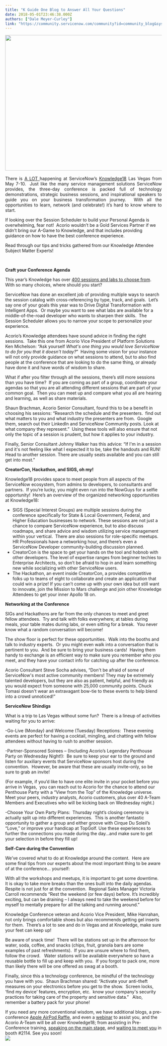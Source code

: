```yaml
---
title: "K Guide One Blog to Answer All Your Questions"
date: 2018-05-01T23:46:38.000Z
authors: ["Dale Meyer-Curley"]
link: "https://community.servicenow.com/community?id=community_blog&sys_id=1ce90a3ddbf113403882fb651f96198d"
---
```

<p style="text-align: justify;"><img style="max-width: 100%; max-height: 480px;" src="f70a4e7ddbf113403882fb651f9619af.iix" width="775" height="436" /><br /><br />There is <u>A LOT </u>happening at ServiceNow’s <a href="https://exclusive.acorio.com/k18" rel="nofollow">Knowledge18</a> Las Vegas from May 7-10.  Just like the many service management solutions ServiceNow provides, the three-day conference is packed full of technology demonstrations, strategic business sessions, and inspirational speakers to guide you on your business transformation journey.  With all the opportunities to learn, network (and celebrate!) it’s hard to know where to start.</p>
<p>If looking over the Session Scheduler to build your Personal Agenda is overwhelming, fear not!  Acorio wouldn’t be a Gold Services Partner if we didn’t bring our A-Game to Knowledge, and that includes providing guidance on how to have the best conference experience.</p>
<p>Read through our tips and tricks gathered from our Knowledge Attendee Subject Matter Experts!</p>
<p> </p>
<p><strong>Craft your Conference Agenda</strong></p>
<p>This year’s Knowledge has over <a href="https://www.acorio.com/acorios-servicenow-knowledge-18-speakers/" rel="nofollow">400 sessions and labs to choose from</a>.  With so many choices, where should you start?</p>
<p>ServiceNow has done an excellent job of providing multiple ways to search the session catalog with cross-referencing by type, track, and goals.  Let’s say one of your goals this year was to Drive Digital Transformation with Intelligent Apps.  Or maybe you want to see what labs are available for a middle-of-the-road developer who wants to sharpen their skills.  The Session Scheduler allows you to narrow your scope to personalize your experience.</p>
<p>Acorio’s Knowledge attendees have sound advice in finding the right sessions.  Take this one from Acorio Vice President of Platform Solutions Ken Michelson: “Ask yourself <em>What&#39;s one thing you would love ServiceNow to do for you that it doesn&#39;t today?</em>”  Having some vision for your instance will not only provide guidance on what sessions to attend, but to also find people at the conference that are looking to do the same thing, or already have done it and have words of wisdom to share.</p>
<p>What if after you filter through all the sessions, there’s still more sessions than you have time?  If you are coming as part of a group, coordinate your agendas so that you are all attending different sessions that are part of your common goal.  Then you can meet up and compare what you all are hearing and learning, as well as share materials.</p>
<p>Shaun Brachman, Acorio Senior Consultant, found this to be a benefit in choosing his sessions: “Research the schedule and the presenters.  find out what matters to you and what industry the presenters are from.  Google them, search out their LinkedIn and ServiceNow Community posts. Look at what company they represent.”  Using these tools will also ensure that not only the topic of a session is prudent, but how it applies to your industry.</p>
<p>Finally, Senior Consultant Johnny Walker has this advice: “If I&#39;m in a session and it&#39;s not feeling like what I expected it to be, take the handouts and RUN! Head to another session. There are usually seats available and you can still get into most.”</p>
<p><strong>CreatorCon, Hackathon, and SIGS, oh my!</strong></p>
<p>Knowledge18 provides space to meet people from all aspects of the ServiceNow ecosystem, from admins to developers, to consultants and partners.  If you’re lucky, you might even run into the NowGuys for a selfie opportunity!  Here’s an overview of the organized networking opportunities at Knowledge18:</p>
<ul><li>SIGS (Special Interest Groups) are multiple sessions during the conference specifically for State &amp; Local Government, Federal, and Higher Education businesses to network. These sessions are not just a chance to compare ServiceNow experience, but to also discuss roadmaps, and share advice and wisdom utilizing service management within your vertical.  There are also sessions for role-specific meetups.  HR Professionals have a networking hour, and there’s even a ServiceNow Developer community-building discussion planned.</li><li>CreatorCon is the space to get your hands on the tool and hobnob with other developers. The level of expertise ranges from beginner techies to Enterprise Architects, so don’t be afraid to hop in and learn something new while socializing with other ServiceNow users.</li><li>The Hackathon, an event inside CreatorCon, a provides competitive folks up to teams of eight to collaborate and create an application that could win a prize! If you can’t come up with your own idea but still want to innovate, join the Mission to Mars challenge and join other Knowledge Attendees to get your inner Apollo 18 on.</li></ul>
<p><strong>Networking at the Conference</strong></p>
<p>SIGs and Hackathons are far from the only chances to meet and greet fellow attendees.  Try and talk with folks everywhere; at tables during meals, your table mates during labs, or even sitting for a break.  You never know what a random conversation will become!</p>
<p>The show floor is perfect for these opportunities.  Walk into the booths and talk to industry experts.  Or you might even walk into a conversation that is pertinent to you.  And be sure to bring your business cards!  Having them handy to exchange is an efficient way to make sure you remember who you meet, and they have your contact info for catching up after the conference.</p>
<p>Acorio Consultant Steve Socha advises, “Don&#39;t be afraid of some of ServiceNow&#39;s most active community members! They may be extremely talented developers, but they are also as patient, helpful, and friendly as you would expect from someone with 25,000 community points. Chuck Tomasi doesn&#39;t wear an extravagant bow-tie to these events to help blend into a crowd unnoticed!”</p>
<p><strong>ServiceNow Shindigs</strong></p>
<p>What is a trip to Las Vegas without some fun?  There is a lineup of activities waiting for you to arrive:</p>
<p>-Go-Live (Monday) and Welcome (Tuesday) Receptions:  These evening events are perfect for having a cocktail, mingling, and chatting with fellow attendees without having to rush to another session.</p>
<p>-Partner-Sponsored Soirees – (Including Acorio’s Legendary Penthouse Party on Wednesday Night!):  Be sure to keep your ear to the ground and listen for auxiliary events that ServiceNow sponsors host during the convention.  However, be aware that these are usually invite-only, so be sure to grab an invite!</p>
<p>(For example, if you’d like to have one elite invite in your pocket before you arrive in Vegas,  you can reach out to Acorio for the chance to attend our Penthouse Party with a “View from the Top” of the Knowledge universe. Meet your peers, industry analysts, Acorio customers, plus over 40 A-Team Members and Executives who will be kicking back on Wednesday night.)</p>
<p>-Choose Your Own Party Plans:  Thursday night’s closing ceremony is actually split up into different experiences.  This is another fantastic opportunity to gather a group and either groove with Cirque Du Soleil’s “Love,” or improve your handicap at TopGolf. Use these experiences to further the connections you made during the day…and make sure to get your selection in before they fill up!</p>
<p><strong>Self-Care during the Convention</strong></p>
<p>We’ve covered what to do at Knowledge around the content.  Here are some final tips from our experts about the most important thing to be aware of at the conference… yourself:</p>
<p>With all the workshops and meetups, it is important to get some downtime.  It is okay to take more breaks than the ones built into the daily agendas.  Respite is not just for at the convention.  Regional Sales Manager Victoria Carroll recommends “Rest the weekend (or few days) before. It’s incredibly exciting, but can be draining – I always need to take the weekend before for myself to mentally prepare for all the talking and running around.”</p>
<p>Knowledge Conference veteran and Acorio Vice President, Mike Hanrahan, not only brings comfortable shoes but also recommends getting gel inserts for them.  There’s a lot to see and do in Vegas and at Knowledge, make sure your feet can keep up!</p>
<p>Be aware of snack time!  There will be stations set up in the afternoon for water, soda, coffee, and snacks (chips, fruit, granola bars are some examples of past refreshments).  If you are unsure where to find them, follow the crowd.   Water stations will be available everywhere so have a reusable bottle to fill up and keep with you.  If you forgot to pack one, more than likely there will be one offered as swag at a booth.</p>
<p>Finally, since this a technology conference, be mindful of the technology you have with you.  Shaun Brachman shared: “Activate your anti-theft measures on your electronics before you get to the show.  Screen locks, ‘find my device’ features, encryption, etc.  know your company&#39;s security practices for taking care of the property and sensitive data.”   Also, remember a battery pack for your phone!</p>
<p>If you need any more conventional wisdom, we have additional blogs, a pre-conference <a href="https://exclusive.acorio.com/win-apple-airpods-at-k18" rel="nofollow">Apple AirPod Raffle</a>, and even a <a href="https://www.brighttalk.com/webcast/14005/313517?utm_source&#61;Acorio&amp;utm_medium&#61;brighttalk&amp;utm_campaign&#61;313517" rel="nofollow">webinar</a> to assist you, and the Acorio A-Team will be all over Knowledge18; from assisting in Pre-Conference training, <a href="https://www.acorio.com/acorios-servicenow-knowledge-18-speakers/" rel="nofollow">speaking on the main stage</a>, and <a href="http://exclusive.acorio.com/k18" rel="nofollow">waiting to meet you</a> in booth #2114. See you soon!<br /><img style="max-width: 100%; max-height: 480px;" src="dbf88a75dbf113403882fb651f96196c.iix" /><br /><br /></p>